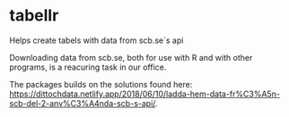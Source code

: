 # tabellr
Helps create tabels with data from scb.se´s api

Downloading data from scb.se, both for use with R and with other programs, is a reacuring task in our office. 

The packages builds on the solutions found
here: https://dittochdata.netlify.app/2018/06/10/ladda-hem-data-fr%C3%A5n-scb-del-2-anv%C3%A4nda-scb-s-api/. 


